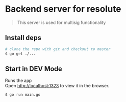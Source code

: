 # Backend server for resolute
> This server is used for multisig functionality

## Install deps 
```bash
# clone the repo with git and checkout to master
$ go get ./...
```

## Start in DEV Mode 
Runs the app <br />
Open [http://localhost:1323](http://localhost:1323) to view it in the browser.
```bash
$ go run main.go
```
